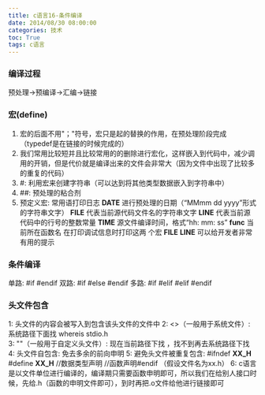 ```yaml
---
title: c语言16-条件编译
date: 2014/08/30 08:00:00
categories: 技术
toc: True
tags: c语言
---
```

### 编译过程
预处理->预编译->汇编->链接

### 宏(define)
1. 宏的后面不用"；"符号，宏只是起的替换的作用，在预处理阶段完成（typedef是在链接的时候完成的）
2. 我们常用比较短并且比较常用的的删除进行宏化，这样嵌入到代码中，减少调用的开销，但是代价就是编译出来的文件会非常大（因为文件中出现了比较多的重复的代码）
3. \#: 利用宏来创建字符串（可以达到将其他类型数据嵌入到字符串中）
4. \##: 预处理的粘合剂
5. 预定义宏: 常用语打印日志
__DATE__ 进行预处理的日期（“MMmm dd yyyy”形式的字符串文字）
__FILE__ 代表当前源代码文件名的字符串文字
__LINE__ 代表当前源代码中的行号的整数常量
__TIME__ 源文件编译时间，格式“hh: mm: ss”
__func__ 当前所在函数名
在打印调试信息时打印这两
个宏 __FILE__ __LINE__ 可以给开发者非常有用的提示 

### 条件编译
单路: #if #endif 
双路: #if #else #endif
多路: #if #elif #elif #endif

### 头文件包含
1: 头文件的内容会被写入到包含该头文件的文件中
2: <>（一般用于系统文件）: 系统路径下面找  whereis stdio.h    
3: ""（一般用于自定义头文件）: 现在当前路径下找 ，找不到再去系统路径下找
4: 头文件自包含: 免去多余的前向申明
5: 避免头文件被重复包含: #ifndef __XX_H__ #define __XX_H__ //数据类型声明 //函数声明#endif （假设文件名为xx.h）
6: c语言是以文件单位进行编译的，编译期只需要函数申明即可，所以我们在给别人接口时候，先给.h（函数的申明文件即可），到时再把.o文件给他进行链接即可